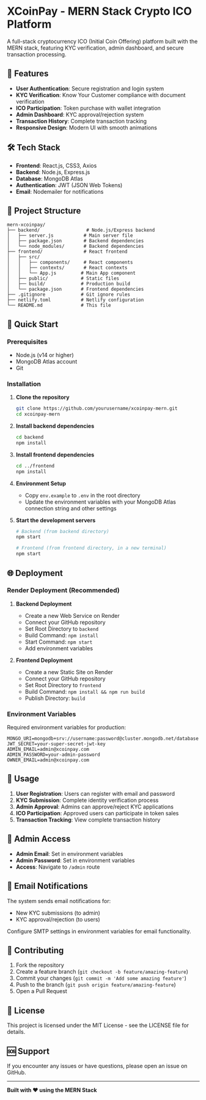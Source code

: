 # XCoinPay - MERN Stack Crypto ICO Platform

A full-stack cryptocurrency ICO (Initial Coin Offering) platform built with the MERN stack, featuring KYC verification, admin dashboard, and secure transaction processing.

## 🚀 Features

- **User Authentication**: Secure registration and login system
- **KYC Verification**: Know Your Customer compliance with document verification
- **ICO Participation**: Token purchase with wallet integration
- **Admin Dashboard**: KYC approval/rejection system
- **Transaction History**: Complete transaction tracking
- **Responsive Design**: Modern UI with smooth animations

## 🛠️ Tech Stack

- **Frontend**: React.js, CSS3, Axios
- **Backend**: Node.js, Express.js
- **Database**: MongoDB Atlas
- **Authentication**: JWT (JSON Web Tokens)
- **Email**: Nodemailer for notifications

## 📁 Project Structure

```
mern-xcoinpay/
├── backend/                 # Node.js/Express backend
│   ├── server.js           # Main server file
│   ├── package.json        # Backend dependencies
│   └── node_modules/       # Backend dependencies
├── frontend/               # React frontend
│   ├── src/
│   │   ├── components/     # React components
│   │   ├── contexts/       # React contexts
│   │   └── App.js         # Main App component
│   ├── public/            # Static files
│   ├── build/             # Production build
│   └── package.json       # Frontend dependencies
├── .gitignore             # Git ignore rules
├── netlify.toml           # Netlify configuration
└── README.md              # This file
```

## 🚀 Quick Start

### Prerequisites
- Node.js (v14 or higher)
- MongoDB Atlas account
- Git

### Installation

1. **Clone the repository**
   ```bash
   git clone https://github.com/yourusername/xcoinpay-mern.git
   cd xcoinpay-mern
   ```

2. **Install backend dependencies**
   ```bash
   cd backend
   npm install
   ```

3. **Install frontend dependencies**
   ```bash
   cd ../frontend
   npm install
   ```

4. **Environment Setup**
   - Copy `env.example` to `.env` in the root directory
   - Update the environment variables with your MongoDB Atlas connection string and other settings

5. **Start the development servers**
   ```bash
   # Backend (from backend directory)
   npm start
   
   # Frontend (from frontend directory, in a new terminal)
   npm start
   ```

## 🌐 Deployment

### Render Deployment (Recommended)

1. **Backend Deployment**
   - Create a new Web Service on Render
   - Connect your GitHub repository
   - Set Root Directory to `backend`
   - Build Command: `npm install`
   - Start Command: `npm start`
   - Add environment variables

2. **Frontend Deployment**
   - Create a new Static Site on Render
   - Connect your GitHub repository
   - Set Root Directory to `frontend`
   - Build Command: `npm install && npm run build`
   - Publish Directory: `build`

### Environment Variables

Required environment variables for production:

```env
MONGO_URI=mongodb+srv://username:password@cluster.mongodb.net/database
JWT_SECRET=your-super-secret-jwt-key
ADMIN_EMAIL=admin@xcoinpay.com
ADMIN_PASSWORD=your-admin-password
OWNER_EMAIL=admin@xcoinpay.com
```

## 📱 Usage

1. **User Registration**: Users can register with email and password
2. **KYC Submission**: Complete identity verification process
3. **Admin Approval**: Admins can approve/reject KYC applications
4. **ICO Participation**: Approved users can participate in token sales
5. **Transaction Tracking**: View complete transaction history

## 🔐 Admin Access

- **Admin Email**: Set in environment variables
- **Admin Password**: Set in environment variables
- **Access**: Navigate to `/admin` route

## 📧 Email Notifications

The system sends email notifications for:
- New KYC submissions (to admin)
- KYC approval/rejection (to users)

Configure SMTP settings in environment variables for email functionality.

## 🤝 Contributing

1. Fork the repository
2. Create a feature branch (`git checkout -b feature/amazing-feature`)
3. Commit your changes (`git commit -m 'Add some amazing feature'`)
4. Push to the branch (`git push origin feature/amazing-feature`)
5. Open a Pull Request

## 📄 License

This project is licensed under the MIT License - see the LICENSE file for details.

## 🆘 Support

If you encounter any issues or have questions, please open an issue on GitHub.

---

**Built with ❤️ using the MERN Stack**